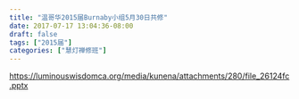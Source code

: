 ```yaml
---
title: "温哥华2015届Burnaby小组5月30日共修"
date: 2017-07-17 13:04:36-08:00
draft: false
tags: ["2015届"]
categories: ["慧灯禅修班"]
---
```

https://luminouswisdomca.org/media/kunena/attachments/280/file_26124fc.pptx
